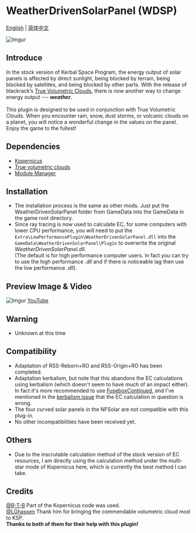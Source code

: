 # WeatherDrivenSolarPanel (WDSP)
[English](https://github.com/Aebestach/WeatherDrivenSolarPanel/blob/master/README.md) | [简体中文](https://www.bilibili.com/read/cv31075491/)

![Imgur](https://imgur.com/WoxMQ3K.jpg)

## Introduce

In the stock version of Kerbal Space Program, the energy output of solar panels is affected by direct sunlight, being blocked by terrain, being blocked by satellites, and being blocked by other parts. With the release of blackrack’s [True Volumetric Clouds](https://www.patreon.com/blackrack/posts), there is now another way to change energy output --- ***weather***. <br><br>This plugin is designed to be used in conjunction with True Volumetric Clouds. When you encounter rain, snow, dust storms, or volcanic clouds on a planet, you will notice a wonderful change in the values on the panel. Enjoy the game to the fullest!


## Dependencies

- [Kopernicus](https://github.com/Kopernicus/Kopernicus)
- [True volumetric clouds](https://www.patreon.com/blackrack/posts)
- [Module Manager](https://forum.kerbalspaceprogram.com/topic/50533-18x-112x-module-manager-423-july-03th-2023-fireworks-season/)

## Installation
- The installation process is the same as other mods. Just put the WeatherDrivenSolarPanel folder from GameData into the GameData in the game root directory. 
- Since ray tracing is now used to calculate EC, for some computers with lower CPU performance, you will need to put the `Extra\LowPerformancePlugin\WeatherDrivenSolarPanel.dll` into the `GameData\WeatherDrivenSolarPanel\Plugin` to overwrite the original *WeatherDrivenSolarPanel.dll*. 
<br>(The default is for high performance computer users. In fact you can try to use the high performance *.dll* and if there is noticeable lag then use the low performance *.dll*).

## Preview Image & Video
![Imgur](https://imgur.com/WsDzsv7.jpg)
[YouTube](https://youtu.be/IKnQO8X81A4?si=3_P_wxlH7WFWAL_2) 

## Warning
- Unknown at this time

## Compatibility
- Adaptation of RSS-Reborn+RO and RSS-Origin+RO has been completed.
- Adaptation kerbalism, but note that this abandons the EC calculations using kerbalism (which doesn't seem to have much of an impact either).
In fact it's more recommended to use [FuseboxContinued](https://forum.kerbalspaceprogram.com/topic/157896-112x-fusebox-continued-electric-charge-tracker-and-build-helper/), and I've mentioned in the [kerbalism issue](https://github.com/Kerbalism/Kerbalism/issues/886) that the EC calculation in question is wrong.
- The four curved solar panels in the NFSolar are not compatible with this plug-in.
- No other incompatibilities have been received yet.

## Others 
- Due to the inscrutable calculation method of the stock version of EC resources, I am directly using the calculation method under the multi-star mode of Kopernicus here, which is currently the best method I can take.

## Credits
[@R-T-B](https://github.com/R-T-B)      Part of the Kopernicus code was used.
<br>[@LGhassen](https://github.com/LGhassen)      Thank him for bringing the commendable volumetric cloud mod to KSP.
<br> **Thanks to both of them for their help with this plugin!**
